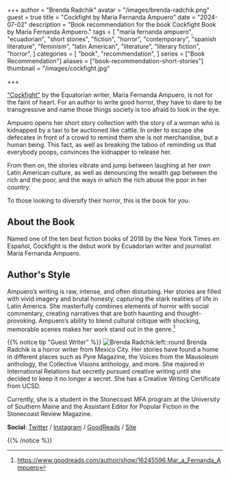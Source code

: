 +++
author = "Brenda Radchik"
avatar = "/images/brenda-radchik.png"
guest = true
title = "Cockfight by María Fernanda Ampuero"
date = "2024-07-02"
description = "Book recommendation for the book Cockfight Book by María Fernanda Ampuero."
tags = [
    "maría fernanda ampuero",
    "ecuadorian",
    "short stories",
    "fiction",
    "horror",
    "contemporary",
    "spanish literature",
    "feminism",
    "latin American",
    "literature",
    "literary fiction",
    "horror",
]
categories = [
    "book",
    "recommendation",
]
series = ["Book Recommendation"]
aliases = ["book-recommendation-short-stories"]
thumbnail = "/images/cockfight.jpg"

+++

<a href="https://amzn.to/3zdovnM" rel="nofollow" target="_blank">"Cockfight"</a> by the Equatorian writer, Maria Fernanda Ampuero, is not for the faint of heart. For an author to write good horror, they have to dare to be transgressive and name those things society is too afraid to look in the eye.

Ampuero opens her short story collection with the story of a woman who is kidnapped by a taxi to be auctioned like cattle. In order to escape she defecates in front of a crowd to remind them she is not merchandise, but a human being. This fact, as well as breaking the taboo of reminding us that everybody poops, convinces the kidnapper to release her.

From then on, the stories vibrate and jump between laughing at her own Latin American culture, as well as denouncing the wealth gap between the rich and the poor, and the ways in which the rich abuse the poor in her country.

To those looking to diversify their horror, this is the book for you.

## About the Book

Named one of the ten best fiction books of 2018 by the New York Times en Español, Cockfight is the debut work by Ecuadorian writer and journalist María Fernanda Ampuero.

## Author's Style

Ampuero’s writing is raw, intense, and often disturbing. Her stories are filled with vivid imagery and brutal honesty, capturing the stark realities of life in Latin America. She masterfully combines elements of horror with social commentary, creating narratives that are both haunting and thought-provoking. Ampuero’s ability to blend cultural critique with shocking, memorable scenes makes her work stand out in the genre.[^1]

[^1]: https://www.goodreads.com/author/show/16245596.Mar_a_Fernanda_Ampuero

{{% notice tip "Guest Writer" %}}
![Brenda Radchik:left::round](/images/brenda-radchik.png)
Brenda Radchik is a horror writer from Mexico City. Her stories have found a home in different places such as Pyre Magazine, the Voices from the Mausoleum anthology, the Collective Visions anthology, and more. She majored in International Relations but secretly pursued creative writing until she decided to keep it no longer a secret. She has a Creative Writing Certificate from UCSD.

Currently, she is a student in the Stonecoast MFA program at the University of Southern Maine and the Assistant Editor for Popular Fiction in the Stonecoast Review Magazine.

**Social**: [Twitter](http://x.com/Radchik_1313) / [Instagram](https://www.instagram.com/brendaradchikwrites/) / [GoodReads](https://www.goodreads.com/author/show/23003794.Brenda_Radchik) / [Site](https://www.brendaradchik.com)

{{% /notice %}}
